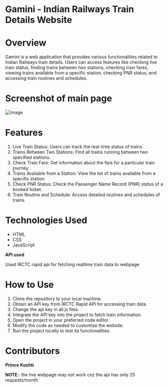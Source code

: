 # Gamini - Indian Railways Train Details Website
# Overview

Gamini is a web application that provides various functionalities related to Indian Railways train details. Users can access features like checking live train status, finding trains between two stations, checking train fares, viewing trains available from a specific station, checking PNR status, and accessing train routines and schedules.

# Screenshot of main page

![image](https://github.com/prince7703/Gamini/assets/97835858/1d16c6c4-986f-457c-830f-26c9d89f3e66)


# Features
1. Live Train Status: Users can track the real-time status of trains.
2. Trains Between Two Stations: Find all trains running between two specified stations.
3. Check Train Fare: Get information about the fare for a particular train journey.
4. Trains Available from a Station: View the list of trains available from a specific station.
5. Check PNR Status: Check the Passenger Name Record (PNR) status of a booked ticket.
6. Train Routine and Schedule: Access detailed routines and schedules of trains.

# Technologies Used
- HTML
- CSS
- JavaScript

**API used**

Used IRCTC rapid api for fetching realtime train data to webpage

# How to Use
1. Clone the repository to your local machine.
2. Obtain an API key from IRCTC Rapid API for accessing train data.
3. Change the api key in all js files.
4. Integrate the API key into the project to fetch train information.
5. Open the project in your preferred code editor.
6. Modify the code as needed to customize the website.
7. Run the project locally to test its functionalities.

# Contributors

**Prince Koshti**

**NOTE**:: the live webpage may not work coz the api has only 25 requests/month
